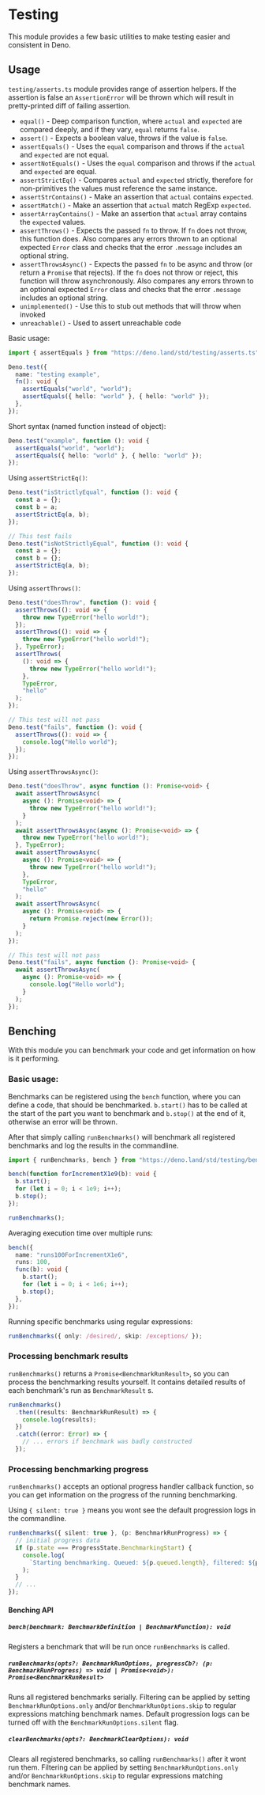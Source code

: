 # Testing

This module provides a few basic utilities to make testing easier and consistent
in Deno.

## Usage

`testing/asserts.ts` module provides range of assertion helpers. If the
assertion is false an `AssertionError` will be thrown which will result in
pretty-printed diff of failing assertion.

- `equal()` - Deep comparison function, where `actual` and `expected` are
  compared deeply, and if they vary, `equal` returns `false`.
- `assert()` - Expects a boolean value, throws if the value is `false`.
- `assertEquals()` - Uses the `equal` comparison and throws if the `actual` and
  `expected` are not equal.
- `assertNotEquals()` - Uses the `equal` comparison and throws if the `actual`
  and `expected` are equal.
- `assertStrictEq()` - Compares `actual` and `expected` strictly, therefore for
  non-primitives the values must reference the same instance.
- `assertStrContains()` - Make an assertion that `actual` contains `expected`.
- `assertMatch()` - Make an assertion that `actual` match RegExp `expected`.
- `assertArrayContains()` - Make an assertion that `actual` array contains the
  `expected` values.
- `assertThrows()` - Expects the passed `fn` to throw. If `fn` does not throw,
  this function does. Also compares any errors thrown to an optional expected
  `Error` class and checks that the error `.message` includes an optional
  string.
- `assertThrowsAsync()` - Expects the passed `fn` to be async and throw (or
  return a `Promise` that rejects). If the `fn` does not throw or reject, this
  function will throw asynchronously. Also compares any errors thrown to an
  optional expected `Error` class and checks that the error `.message` includes
  an optional string.
- `unimplemented()` - Use this to stub out methods that will throw when invoked
- `unreachable()` - Used to assert unreachable code

Basic usage:

```ts
import { assertEquals } from "https://deno.land/std/testing/asserts.ts";

Deno.test({
  name: "testing example",
  fn(): void {
    assertEquals("world", "world");
    assertEquals({ hello: "world" }, { hello: "world" });
  },
});
```

Short syntax (named function instead of object):

```ts
Deno.test("example", function (): void {
  assertEquals("world", "world");
  assertEquals({ hello: "world" }, { hello: "world" });
});
```

Using `assertStrictEq()`:

```ts
Deno.test("isStrictlyEqual", function (): void {
  const a = {};
  const b = a;
  assertStrictEq(a, b);
});

// This test fails
Deno.test("isNotStrictlyEqual", function (): void {
  const a = {};
  const b = {};
  assertStrictEq(a, b);
});
```

Using `assertThrows()`:

```ts
Deno.test("doesThrow", function (): void {
  assertThrows((): void => {
    throw new TypeError("hello world!");
  });
  assertThrows((): void => {
    throw new TypeError("hello world!");
  }, TypeError);
  assertThrows(
    (): void => {
      throw new TypeError("hello world!");
    },
    TypeError,
    "hello"
  );
});

// This test will not pass
Deno.test("fails", function (): void {
  assertThrows((): void => {
    console.log("Hello world");
  });
});
```

Using `assertThrowsAsync()`:

```ts
Deno.test("doesThrow", async function (): Promise<void> {
  await assertThrowsAsync(
    async (): Promise<void> => {
      throw new TypeError("hello world!");
    }
  );
  await assertThrowsAsync(async (): Promise<void> => {
    throw new TypeError("hello world!");
  }, TypeError);
  await assertThrowsAsync(
    async (): Promise<void> => {
      throw new TypeError("hello world!");
    },
    TypeError,
    "hello"
  );
  await assertThrowsAsync(
    async (): Promise<void> => {
      return Promise.reject(new Error());
    }
  );
});

// This test will not pass
Deno.test("fails", async function (): Promise<void> {
  await assertThrowsAsync(
    async (): Promise<void> => {
      console.log("Hello world");
    }
  );
});
```

## Benching

With this module you can benchmark your code and get information on how is it
performing.

### Basic usage:

Benchmarks can be registered using the `bench` function, where you can define a
code, that should be benchmarked. `b.start()` has to be called at the start of
the part you want to benchmark and `b.stop()` at the end of it, otherwise an
error will be thrown.

After that simply calling `runBenchmarks()` will benchmark all registered
benchmarks and log the results in the commandline.

```ts
import { runBenchmarks, bench } from "https://deno.land/std/testing/bench.ts";

bench(function forIncrementX1e9(b): void {
  b.start();
  for (let i = 0; i < 1e9; i++);
  b.stop();
});

runBenchmarks();
```

Averaging execution time over multiple runs:

```ts
bench({
  name: "runs100ForIncrementX1e6",
  runs: 100,
  func(b): void {
    b.start();
    for (let i = 0; i < 1e6; i++);
    b.stop();
  },
});
```

Running specific benchmarks using regular expressions:

```ts
runBenchmarks({ only: /desired/, skip: /exceptions/ });
```

### Processing benchmark results

`runBenchmarks()` returns a `Promise<BenchmarkRunResult>`, so you can process
the benchmarking results yourself. It contains detailed results of each
benchmark's run as `BenchmarkResult` s.

```ts
runBenchmarks()
  .then((results: BenchmarkRunResult) => {
    console.log(results);
  })
  .catch((error: Error) => {
    // ... errors if benchmark was badly constructed
  });
```

### Processing benchmarking progress

`runBenchmarks()` accepts an optional progress handler callback function, so you
can get information on the progress of the running benchmarking.

Using `{ silent: true }` means you wont see the default progression logs in the
commandline.

```ts
runBenchmarks({ silent: true }, (p: BenchmarkRunProgress) => {
  // initial progress data
  if (p.state === ProgressState.BenchmarkingStart) {
    console.log(
      `Starting benchmarking. Queued: ${p.queued.length}, filtered: ${p.filtered}`
    );
  }
  // ...
});
```

#### Benching API

##### `bench(benchmark: BenchmarkDefinition | BenchmarkFunction): void`

Registers a benchmark that will be run once `runBenchmarks` is called.

##### `runBenchmarks(opts?: BenchmarkRunOptions, progressCb?: (p: BenchmarkRunProgress) => void | Promise<void>): Promise<BenchmarkRunResult>`

Runs all registered benchmarks serially. Filtering can be applied by setting
`BenchmarkRunOptions.only` and/or `BenchmarkRunOptions.skip` to regular
expressions matching benchmark names. Default progression logs can be turned off
with the `BenchmarkRunOptions.silent` flag.

##### `clearBenchmarks(opts?: BenchmarkClearOptions): void`

Clears all registered benchmarks, so calling `runBenchmarks()` after it wont run
them. Filtering can be applied by setting `BenchmarkRunOptions.only` and/or
`BenchmarkRunOptions.skip` to regular expressions matching benchmark names.
